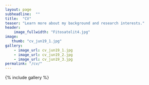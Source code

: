 ```yaml
---
layout: page
subheadline:  ""
title:  "CV"
teaser: "Learn more about my background and research interests."
header:
    image_fullwidth: "Fitosatelit4.jpg"
image:
   thumb: "cv_jun19_1.jpg"
gallery:
    - image_url: cv_jun19_1.jpg
    - image_url: cv_jun19_2.jpg
    - image_url: cv_jun19_3.jpg
permalink: "/cv/"
---
```


{% include gallery %}
